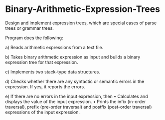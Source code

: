 # Binary-Arithmetic-Expression-Trees
Design and implement expression trees, which are special cases of parse trees or grammar trees.

Program does the following:

  a)  Reads arithmetic expressions from a text file.
  
  b)	Takes binary arithmetic expression as input and builds a binary expression tree for that expression.
  
  c)  Implements two stack-type data structures. 
  
  d)	Checks whether there are any syntactic or semantic errors in the expression. If yes, it reports the errors.
  
  e)	If there are no errors in the input expression,  then 
      •	Calculates and displays the value of the input expression.
      •	Prints the infix (in-order traversal), prefix (pre-order traversal) and postfix (post-order traversal) expressions of the input expression.
